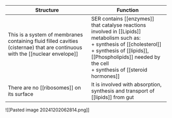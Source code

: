 | Structure                                                                                                                            | Function                                                                                                                                                                                                                                |
| ------------------------------------------------------------------------------------------------------------------------------------ | --------------------------------------------------------------------------------------------------------------------------------------------------------------------------------------------------------------------------------------- |
| This is a system of membranes containing fluid filled cavities (cisternae) that are continuous with the [[nuclear envelope]]<br><br> | SER contains [[enzymes]] that catalyse reactions involved in [[Lipids]] metabolism such as:<br>+ synthesis of [[cholesterol]]<br>+ synthesis of [[lipids]], [[Phospholipids]] needed by the cell<br>+ synthesis of [[steroid hormones]] |
| There are no [[ribosomes]] on its surface<br>                                                                                        | It is involved with absorption, synthesis and transport of [[lipids]] from gut                                                                                                                                                          |

![[Pasted image 20241202062814.png]]